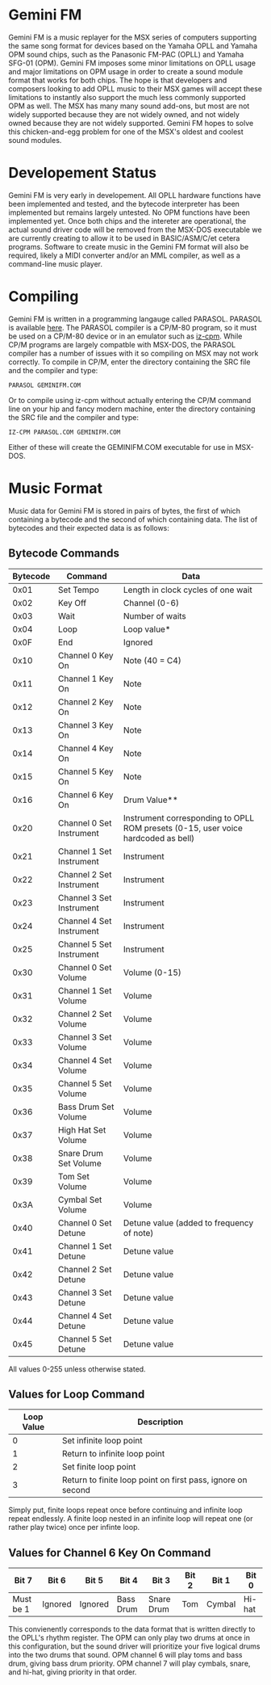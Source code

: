 # Gemini FM
Gemini FM is a music replayer for the MSX series of computers supporting the same song format for devices based on the Yamaha OPLL and Yamaha OPM sound chips, such as the Panasonic FM-PAC (OPLL) and Yamaha SFG-01 (OPM). Gemini FM imposes some minor limitations on OPLL usage and major limitations on OPM usage in order to create a sound module format that works for both chips. The hope is that developers and composers looking to add OPLL music to their MSX games will accept these limitations to instantly also support the much less commonly supported OPM as well. The MSX has many many sound add-ons, but most are not widely supported because they are not widely owned, and not widely owned because they are not widely supported. Gemini FM hopes to solve this chicken-and-egg problem for one of the MSX's oldest and coolest sound modules.

# Developement Status
Gemini FM is very early in developement. All OPLL hardware functions have been implemented and tested, and the bytecode interpreter has been implemented but remains largely untested. No OPM functions have been implemented yet. Once both chips and the intereter are operational, the actual sound driver code will be removed from the MSX-DOS executable we are currently creating to allow it to be used in BASIC/ASM/C/et cetera programs. Software to create music in the Gemini FM format will also be required, likely a MIDI converter and/or an MML compiler, as well as a command-line music player. 

# Compiling
Gemini FM is written in a programming langauge called PARASOL. PARASOL is available [here](http://www.cpm.z80.de/develop.htm). The PARASOL compiler is a CP/M-80 program, so it must be used on a CP/M-80 device or in an emulator such as [iz-cpm](https://github.com/ivanizag/iz-cpm). While CP/M programs are largely compatble with MSX-DOS, the PARASOL compiler has a number of issues with it so compiling on MSX may not work correctly. To compile in CP/M, enter the directory containing the SRC file and the compiler and type:

`PARASOL GEMINIFM.COM`

Or to compile using iz-cpm without actually entering the CP/M command line on your hip and fancy modern machine, enter the directory containing the SRC file and the compiler and type:

`IZ-CPM PARASOL.COM GEMINIFM.COM`

Either of these will create the GEMINIFM.COM executable for use in MSX-DOS. 

# Music Format
Music data for Gemini FM is stored in pairs of bytes, the first of which containing a bytecode and the second of which containing data. The list of bytecodes and their expected data is as follows:

## Bytecode Commands
| Bytecode | Command | Data | 
| --- | --- | --- |
0x01 | Set Tempo | Length in clock cycles of one wait  | 
0x02 | Key Off  | Channel (0-6)| 
0x03 | Wait | Number of waits | 
0x04 | Loop | Loop value* | 
0x0F | End | Ignored | 
0x10 | Channel 0 Key On | Note (40 = C4) | 
0x11 | Channel 1 Key On | Note | 
0x12 | Channel 2 Key On | Note |
0x13 | Channel 3 Key On | Note | 
0x14 | Channel 4 Key On | Note | 
0x15 | Channel 5 Key On | Note | 
0x16 | Channel 6 Key On | Drum Value** |
0x20 | Channel 0 Set Instrument | Instrument corresponding to OPLL ROM presets (0-15, user voice hardcoded as bell) |
0x21 | Channel 1 Set Instrument | Instrument |
0x22 | Channel 2 Set Instrument | Instrument | 
0x23 | Channel 3 Set Instrument | Instrument | 
0x24 | Channel 4 Set Instrument | Instrument | 
0x25 | Channel 5 Set Instrument | Instrument | 
0x30 | Channel 0 Set Volume | Volume (0-15) | 
0x31 | Channel 1 Set Volume | Volume | 
0x32 | Channel 2 Set Volume | Volume |
0x33 | Channel 3 Set Volume | Volume | 
0x34 | Channel 4 Set Volume | Volume | 
0x35 | Channel 5 Set Volume | Volume | 
0x36 | Bass Drum Set Volume | Volume | 
0x37 | High Hat Set Volume | Volume | 
0x38 | Snare Drum Set Volume | Volume | 
0x39 | Tom Set Volume | Volume | 
0x3A | Cymbal Set Volume | Volume |  
0x40 | Channel 0 Set Detune | Detune value (added to frequency of note) | 
0x41 | Channel 1 Set Detune | Detune value | 
0x42 | Channel 2 Set Detune | Detune value |
0x43 | Channel 3 Set Detune | Detune value |
0x44 | Channel 4 Set Detune | Detune value |
0x45 | Channel 5 Set Detune | Detune value |

All values 0-255 unless otherwise stated.

## Values for Loop Command
| Loop Value | Description | 
| --- | --- |
| 0 | Set infinite loop point |
| 1 | Return to infinite loop point |
| 2 | Set finite loop point |
| 3 | Return to finite loop point on first pass, ignore on second |

Simply put, finite loops repeat once before continuing and infinite loop repeat endlessly. A finite loop nested in an infinite loop will repeat one (or rather play twice) once per infinte loop.

## Values for Channel 6 Key On Command
| Bit 7 | Bit 6 | Bit 5 | Bit 4 | Bit 3 | Bit 2 | Bit 1 | Bit 0 |
| --- | --- | --- | --- | --- | --- | --- | --- |
| Must be 1 | Ignored | Ignored | Bass Drum | Snare Drum | Tom | Cymbal | Hi-hat | 

This convienently corresponds to the data format that is written directly to the OPLL's rhythm register. The OPM can only play two drums at once in this configuration, but the sound driver will prioritize your five logical drums into the two drums that sound. OPM channel 6 will play toms and bass drum, giving bass drum priority. OPM channel 7 will play cymbals, snare, and hi-hat, giving priority in that order.
